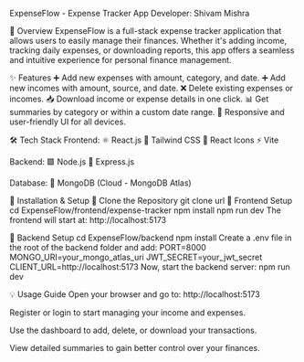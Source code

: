  ExpenseFlow - Expense Tracker App
Developer: Shivam Mishra

📘 Overview
ExpenseFlow is a full-stack expense tracker application that allows users to easily manage their finances. Whether it's adding income, tracking daily expenses, or downloading reports, this app offers a seamless and intuitive experience for personal finance management.

✨ Features
➕ Add new expenses with amount, category, and date.
➕ Add new incomes with amount, source, and date.
❌ Delete existing expenses or incomes.
📥 Download income or expense details in one click.
📊 Get summaries by category or within a custom date range.
📱 Responsive and user-friendly UI for all devices.

🛠️ Tech Stack
Frontend:
⚛️ React.js
💨 Tailwind CSS
🎨 React Icons
⚡ Vite

Backend:
🟩 Node.js
🚂 Express.js

Database:
🍃 MongoDB (Cloud - MongoDB Atlas)

🚀 Installation & Setup
📁 Clone the Repository
git clone url
🔧 Frontend Setup
cd ExpenseFlow/frontend/expense-tracker
npm install
npm run dev
The frontend will start at: http://localhost:5173

🔧 Backend Setup
cd ExpenseFlow/backend
npm install
Create a .env file in the root of the backend folder and add:
PORT=8000
MONGO_URI=your_mongo_atlas_uri
JWT_SECRET=your_jwt_secret
CLIENT_URL=http://localhost:5173
Now, start the backend server:
npm run dev

💡 Usage Guide
Open your browser and go to: http://localhost:5173

Register or login to start managing your income and expenses.

Use the dashboard to add, delete, or download your transactions.

View detailed summaries to gain better control over your finances.
